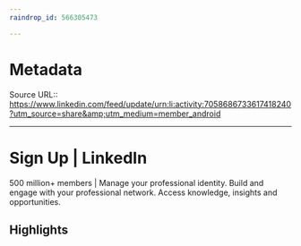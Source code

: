 ```yaml
---
raindrop_id: 566305473

---
```


# Metadata
Source URL:: https://www.linkedin.com/feed/update/urn:li:activity:7058686733617418240?utm_source=share&amp;utm_medium=member_android


---
# Sign Up | LinkedIn

500 million+ members | Manage your professional identity. Build and engage with your professional network. Access knowledge, insights and opportunities.

## Highlights
